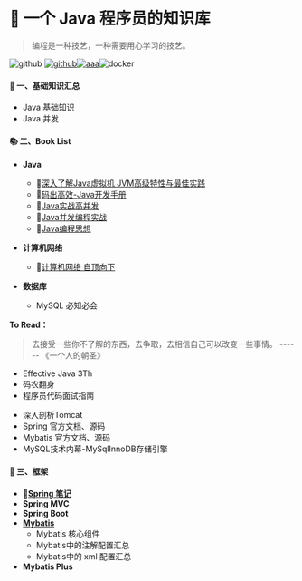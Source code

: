 # :bento:  一个 Java 程序员的知识库

> 编程是一种技艺，一种需要用心学习的技艺。

![github](https://badgen.net/badge/icon/git?icon=git&color=green&label) [![github](https://badgen.net/badge/icon/github?icon=github&color=blue&label)](https://github.com/1945883967)[![aaa](https://badgen.net/badge/csdn/minghai?color=red)](https://blog.csdn.net/qq_37964379)![docker](https://badgen.net/badge/icon/docker?icon=docker&label)

#### :green_book: 一、基础知识汇总

+ Java 基础知识
+ Java 并发

#### :books:  二、Book List

* **Java**
  +  :book:[深入了解Java虚拟机 JVM高级特性与最佳实践](https://github.com/1945883967/java/tree/master/b-%E4%B9%A6%E7%B1%8D%E7%AC%94%E8%AE%B0/book-01%E6%B7%B1%E5%85%A5%E4%BA%86%E8%A7%A3Java%E8%99%9A%E6%8B%9F%E6%9C%BA)
  + :book:[​码出高效-Java开发手册](https://github.com/1945883967/java/tree/master/b-%E4%B9%A6%E7%B1%8D%E7%AC%94%E8%AE%B0/book-02%E7%A0%81%E5%87%BA%E9%AB%98%E6%95%88-Java%E5%BC%80%E5%8F%91%E6%89%8B%E5%86%8C)
  + :book:[Java实战高并发](https://github.com/1945883967/java/tree/master/b-%E4%B9%A6%E7%B1%8D%E7%AC%94%E8%AE%B0/book-03%E5%AE%9E%E6%88%98Java%E9%AB%98%E5%B9%B6%E5%8F%91%E7%A8%8B%E5%BA%8F%E8%AE%BE%E8%AE%A1)
   + :book:[Java并发编程实战](https://github.com/1945883967/java/tree/master/b-%E4%B9%A6%E7%B1%8D%E7%AC%94%E8%AE%B0/book-05Java%E5%B9%B6%E5%8F%91%E7%BC%96%E7%A8%8B%E5%AE%9E%E6%88%98)
  + :book:[Java编程思想](https://github.com/1945883967/java/tree/master/b-%E4%B9%A6%E7%B1%8D%E7%AC%94%E8%AE%B0/book-04java%E7%BC%96%E7%A8%8B%E6%80%9D%E6%83%B3)


* **计算机网络**
    + :book:[计算机网络 自顶向下](https://github.com/1945883967/java/tree/master/b-%E4%B9%A6%E7%B1%8D%E7%AC%94%E8%AE%B0/book-08%E8%AE%A1%E7%AE%97%E6%9C%BA%E7%BD%91%E7%BB%9C%20%E8%87%AA%E9%A1%B6%E5%90%91%E4%B8%8B%E6%96%B9%E6%B3%95)
* **数据库**
    + MySQL 必知必会

**To Read：**

> 去接受一些你不了解的东西，去争取，去相信自己可以改变一些事情。 ------ 《一个人的朝圣》

* Effective Java 3Th
* 码农翻身
* 程序员代码面试指南 

+ 深入剖析Tomcat
+ Spring 官方文档、源码
+ Mybatis 官方文档、源码
+ MySQL技术内幕-MySqlInnoDB存储引擎
#### :triangular_ruler: 三、框架

* **:seedling:[Spring 笔记](https://github.com/1945883967/java/tree/master/c-%E6%A1%86%E6%9E%B6/01Spring)**
* **Spring MVC**
* **Spring Boot**
* [**Mybatis**](https://github.com/1945883967/Blog/tree/master/c-%E6%A1%86%E6%9E%B6/02%20Mybatis)
  - Mybatis 核心组件
  - Mybatis中的注解配置汇总
  - Mybatis中的 xml 配置汇总
* **Mybatis Plus**
